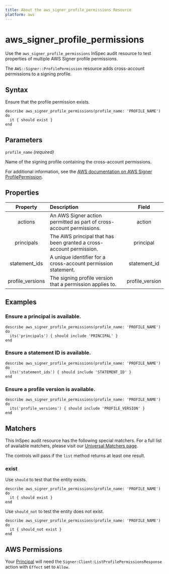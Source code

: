 ```yaml
---
title: About the aws_signer_profile_permissions Resource
platform: aws
---
```


# aws_signer_profile_permissions

Use the `aws_signer_profile_permissions` InSpec audit resource to test properties of multiple AWS Signer profile permissions.

The `AWS::Signer::ProfilePermission` resource adds cross-account permissions to a signing profile.

## Syntax

Ensure that the profile permission exists.

    describe aws_signer_profile_permissions(profile_name: 'PROFILE_NAME') do
      it { should exist }
    end

## Parameters

`profile_name` _(required)_

Name of the signing profile containing the cross-account permissions.

For additional information, see the [AWS documentation on AWS Signer ProfilePermission](https://docs.aws.amazon.com/AWSCloudFormation/latest/UserGuide/aws-resource-signer-profilepermission.html).

## Properties

| Property | Description | Field |
| :---: | :--- | :---: |
| actions | An AWS Signer action permitted as part of cross-account permissions. | action |
| principals | The AWS principal that has been granted a cross-account permission. | principal |
| statement_ids | A unique identifier for a cross-account permission statement. | statement_id |
| profile_versions | The signing profile version that a permission applies to. | profile_version |

## Examples

### Ensure a principal is available.

    describe aws_signer_profile_permissions(profile_name: 'PROFILE_NAME') do
      its('principals') { should include 'PRINCIPAL' }
    end

### Ensure a statement ID is available.

    describe aws_signer_profile_permissions(profile_name: 'PROFILE_NAME') do
      its('statement_ids') { should include 'STATEMENT_ID' }
    end

### Ensure a profile version is available.

    describe aws_signer_profile_permissions(profile_name: 'PROFILE_NAME') do
      its('profile_versions') { should include 'PROFILE_VERSION' }
    end

## Matchers

This InSpec audit resource has the following special matchers. For a full list of available matchers, please visit our [Universal Matchers page](https://www.inspec.io/docs/reference/matchers/).

The controls will pass if the `list` method returns at least one result.

### exist

Use `should` to test that the entity exists.

    describe aws_signer_profile_permissions(profile_name: 'PROFILE_NAME') do
      it { should exist }
    end

Use `should_not` to test the entity does not exist.

    describe aws_signer_profile_permissions(profile_name: 'PROFILE_NAME') do
      it { should_not exist }
    end

## AWS Permissions

Your [Principal](https://docs.aws.amazon.com/IAM/latest/UserGuide/intro-structure.html#intro-structure-principal) will need the `Signer:Client:ListProfilePermissionsResponse` action with `Effect` set to `Allow`.

